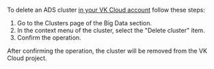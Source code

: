 To delete an ADS cluster [in your VK Cloud account](https://mcs.mail.ru/app/services/infra/servers/) follow these steps:

1. Go to the Clusters page of the Big Data section.
2. In the context menu of the cluster, select the "Delete cluster" item.
3. Confirm the operation.

After confirming the operation, the cluster will be removed from the VK Cloud project.
